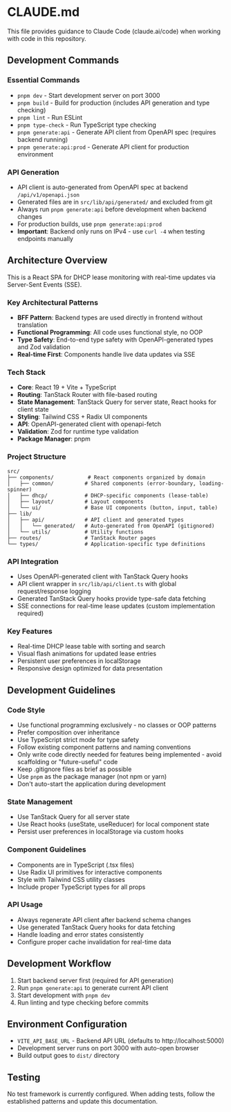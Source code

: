 # CLAUDE.md

This file provides guidance to Claude Code (claude.ai/code) when working with code in this repository.

## Development Commands

### Essential Commands
- `pnpm dev` - Start development server on port 3000
- `pnpm build` - Build for production (includes API generation and type checking)
- `pnpm lint` - Run ESLint
- `pnpm type-check` - Run TypeScript type checking
- `pnpm generate:api` - Generate API client from OpenAPI spec (requires backend running)
- `pnpm generate:api:prod` - Generate API client for production environment

### API Generation
- API client is auto-generated from OpenAPI spec at backend `/api/v1/openapi.json`
- Generated files are in `src/lib/api/generated/` and excluded from git
- Always run `pnpm generate:api` before development when backend changes
- For production builds, use `pnpm generate:api:prod`
- **Important**: Backend only runs on IPv4 - use `curl -4` when testing endpoints manually

## Architecture Overview

This is a React SPA for DHCP lease monitoring with real-time updates via Server-Sent Events (SSE).

### Key Architectural Patterns
- **BFF Pattern**: Backend types are used directly in frontend without translation
- **Functional Programming**: All code uses functional style, no OOP
- **Type Safety**: End-to-end type safety with OpenAPI-generated types and Zod validation
- **Real-time First**: Components handle live data updates via SSE

### Tech Stack
- **Core**: React 19 + Vite + TypeScript
- **Routing**: TanStack Router with file-based routing
- **State Management**: TanStack Query for server state, React hooks for client state
- **Styling**: Tailwind CSS + Radix UI components
- **API**: OpenAPI-generated client with openapi-fetch
- **Validation**: Zod for runtime type validation
- **Package Manager**: pnpm

### Project Structure
```
src/
├── components/           # React components organized by domain
│   ├── common/          # Shared components (error-boundary, loading-spinner)
│   ├── dhcp/            # DHCP-specific components (lease-table)
│   ├── layout/          # Layout components
│   └── ui/              # Base UI components (button, input, table)
├── lib/
│   ├── api/             # API client and generated types
│   │   └── generated/   # Auto-generated from OpenAPI (gitignored)
│   └── utils/           # Utility functions
├── routes/              # TanStack Router pages
└── types/               # Application-specific type definitions
```

### API Integration
- Uses OpenAPI-generated client with TanStack Query hooks
- API client wrapper in `src/lib/api/client.ts` with global request/response logging
- Generated TanStack Query hooks provide type-safe data fetching
- SSE connections for real-time lease updates (custom implementation required)

### Key Features
- Real-time DHCP lease table with sorting and search
- Visual flash animations for updated lease entries
- Persistent user preferences in localStorage
- Responsive design optimized for data presentation

## Development Guidelines

### Code Style
- Use functional programming exclusively - no classes or OOP patterns
- Prefer composition over inheritance
- Use TypeScript strict mode for type safety
- Follow existing component patterns and naming conventions
- Only write code directly needed for features being implemented - avoid scaffolding or "future-useful" code
- Keep .gitignore files as brief as possible
- Use `pnpm` as the package manager (not npm or yarn)
- Don't auto-start the application during development

### State Management
- Use TanStack Query for all server state
- Use React hooks (useState, useReducer) for local component state
- Persist user preferences in localStorage via custom hooks

### Component Guidelines
- Components are in TypeScript (.tsx files)
- Use Radix UI primitives for interactive components
- Style with Tailwind CSS utility classes
- Include proper TypeScript types for all props

### API Usage
- Always regenerate API client after backend schema changes
- Use generated TanStack Query hooks for data fetching
- Handle loading and error states consistently
- Configure proper cache invalidation for real-time data

## Development Workflow

1. Start backend server first (required for API generation)
2. Run `pnpm generate:api` to generate current API client
3. Start development with `pnpm dev`
4. Run linting and type checking before commits

## Environment Configuration

- `VITE_API_BASE_URL` - Backend API URL (defaults to http://localhost:5000)
- Development server runs on port 3000 with auto-open browser
- Build output goes to `dist/` directory

## Testing

No test framework is currently configured. When adding tests, follow the established patterns and update this documentation.